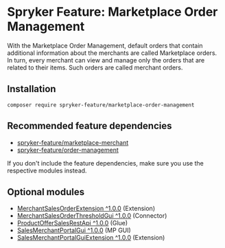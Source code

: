 # Spryker Feature: Marketplace Order Management

With the Marketplace Order Management, default orders that contain additional information about the merchants are called Marketplace orders. In turn, every merchant can view and manage only the orders that are related to their items. Such orders are called merchant orders.

## Installation

```
composer require spryker-feature/marketplace-order-management
```

## Recommended feature dependencies
- [spryker-feature/marketplace-merchant](https://github.com/spryker-feature/marketplace-merchant)
- [spryker-feature/order-management](https://github.com/spryker-feature/order-management)

If you don't include the feature dependencies, make sure you use the respective modules instead.

## Optional modules
- [MerchantSalesOrderExtension ^1.0.0](https://github.com/spryker/merchant-sales-order-extension) (Extension)
- [MerchantSalesOrderThresholdGui ^1.0.0](https://github.com/spryker/merchant-sales-order-threshold-gui) (Connector)
- [ProductOfferSalesRestApi ^1.0.0](https://github.com/spryker/product-offer-sales-rest-api) (Glue)
- [SalesMerchantPortalGui ^1.0.0](https://github.com/spryker/sales-merchant-portal-gui) (MP GUI)
- [SalesMerchantPortalGuiExtension ^1.0.0](https://github.com/spryker/sales-merchant-portal-gui-extension) (Extension)
